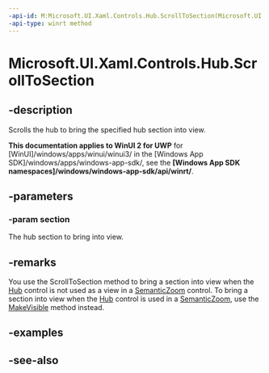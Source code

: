 ```yaml
---
-api-id: M:Microsoft.UI.Xaml.Controls.Hub.ScrollToSection(Microsoft.UI.Xaml.Controls.HubSection)
-api-type: winrt method
---
```


<!-- Method syntax
public void ScrollToSection(Windows.UI.Xaml.Controls.HubSection section)
-->

# Microsoft.UI.Xaml.Controls.Hub.ScrollToSection

## -description
Scrolls the hub to bring the specified hub section into view.

**This documentation applies to WinUI 2 for UWP** for [WinUI]/windows/apps/winui/winui3/ in the [Windows App SDK]/windows/apps/windows-app-sdk/, see the **[Windows App SDK namespaces]/windows/windows-app-sdk/api/winrt/**.

## -parameters
### -param section
The hub section to bring into view.

## -remarks
You use the ScrollToSection method to bring a section into view when the [Hub](hub.md) control is not used as a view in a [SemanticZoom](semanticzoom.md) control. To bring a section into view when the [Hub](hub.md) control is used in a [SemanticZoom](semanticzoom.md), use the [MakeVisible](hub_makevisible_497090924.md) method instead.


<!--Add remarks/example showing how to get and specify the section. Hub.Sections index, etc.-->

## -examples

## -see-also
